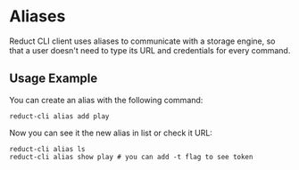 # Aliases

Reduct CLI client uses aliases to communicate with a storage engine, so that a user doesn't need to type its URL and
credentials for every command.

## Usage Example

You can create an alias with the following command:

```shell
reduct-cli alias add play
```

Now you can see it the new alias in list or check it URL:

```shell
reduct-cli alias ls
reduct-cli alias show play # you can add -t flag to see token
```
